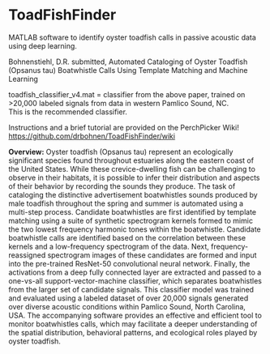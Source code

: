 # ToadFishFinder
MATLAB software to identify oyster toadfish calls in passive acoustic data using deep learning. 

Bohnenstiehl, D.R. submitted, Automated Cataloging of Oyster Toadfish (Opsanus tau) Boatwhistle Calls Using Template Matching and Machine Learning   

toadfish_classifier_v4.mat = classifier from the above paper, trained on >20,000 labeled signals from data in western Pamlico Sound, NC.  
This is the recommended classifier. 


Instructions and a brief tutorial are provided on the PerchPicker Wiki! 
https://github.com/drbohnen/ToadFishFinder/wiki


**Overview:** Oyster toadfish (Opsanus tau) represent an ecologically significant species found throughout estuaries along the eastern coast of the United States. While these crevice-dwelling fish can be challenging to observe in their habitats, it is possible to infer their distribution and aspects of their behavior by recording the sounds they produce.  The task of cataloging the distinctive advertisement boatwhistles sounds produced by male toadfish throughout the spring and summer is automated using a multi-step process. Candidate boatwhistles are first identified by template matching using a suite of synthetic spectrogram kernels formed to mimic the two lowest frequency harmonic tones within the boatwhistle. Candidate boatwhistle calls are identified based on the correlation between these kernels and a low-frequency spectrogram of the data. Next, frequency-reassigned spectrogram images of these candidates are formed and input into the pre-trained ResNet-50 convolutional neural network. Finally, the activations from a deep fully connected layer are extracted and passed to a one-vs-all support-vector-machine classifier, which separates boatwhistles from the larger set of candidate signals.  This classifier model was trained and evaluated using a labeled dataset of over 20,000 signals generated over diverse acoustic conditions within Pamlico Sound, North Carolina, USA.  The accompanying software provides an effective and efficient tool to monitor boatwhistles calls, which may facilitate a deeper understanding of the spatial distribution, behavioral patterns, and ecological roles played by oyster toadfish.

